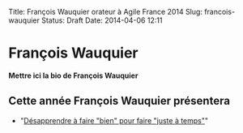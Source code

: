 Title: François Wauquier orateur à Agile France 2014 
Slug: francois-wauquier
Status: Draft
Date: 2014-04-06 12:11

# François Wauquier

**Mettre ici la bio de François Wauquier**
## Cette année François Wauquier présentera

* "[Désapprendre à faire "bien" pour faire "juste à temps"](../sessions/desapprendre-a-faire-bien-pour-faire-juste-a-temps.html)"


